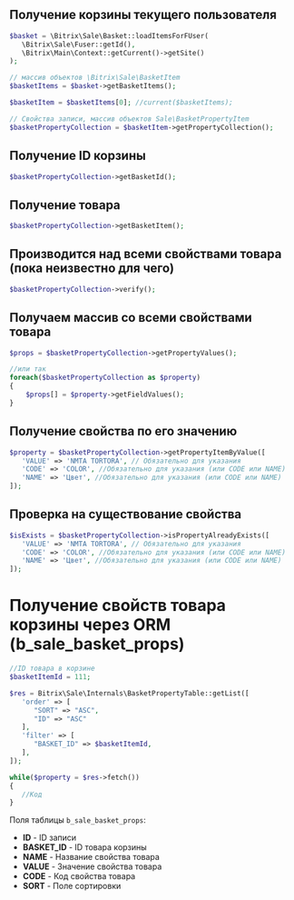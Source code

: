 ## Получение корзины текущего пользователя
```php
$basket = \Bitrix\Sale\Basket::loadItemsForFUser(
   \Bitrix\Sale\Fuser::getId(),
   \Bitrix\Main\Context::getCurrent()->getSite()
);

// массив объектов \Bitrix\Sale\BasketItem
$basketItems = $basket->getBasketItems(); 

$basketItem = $basketItems[0]; //current($basketItems);

// Свойства записи, массив объектов Sale\BasketPropertyItem
$basketPropertyCollection = $basketItem->getPropertyCollection(); 
```

## Получение ID корзины
```php
$basketPropertyCollection->getBasketId();
```

## Получение товара
```php
$basketPropertyCollection->getBasketItem();
```
## Производится над всеми свойствами товара (пока неизвестно для чего)
```php
$basketPropertyCollection->verify();
```

## Получаем массив со всеми свойствами товара
```php
$props = $basketPropertyCollection->getPropertyValues();

//или так
foreach($basketPropertyCollection as $property)
{
    $props[] = $property->getFieldValues();
}
```

## Получение свойства по его значению
```php
$property = $basketPropertyCollection->getPropertyItemByValue([
   'VALUE' => 'NMTA TORTORA', // Обязательно для указания
   'CODE' => 'COLOR', //Обязательно для указания (или CODE или NAME)
   'NAME' => 'Цвет', //Обязательно для указания (или CODE или NAME)
]);
```
## Проверка на существование свойства
```php
$isExists = $basketPropertyCollection->isPropertyAlreadyExists([
   'VALUE' => 'NMTA TORTORA', // Обязательно для указания
   'CODE' => 'COLOR', //Обязательно для указания (или CODE или NAME)
   'NAME' => 'Цвет', //Обязательно для указания (или CODE или NAME)
]);
```

# Получение свойств товара корзины через ORM (b_sale_basket_props)
```php
//ID товара в корзине
$basketItemId = 111;

$res = Bitrix\Sale\Internals\BasketPropertyTable::getList([
   'order' => [
      "SORT" => "ASC",
      "ID" => "ASC"
   ],
   'filter' => [
      "BASKET_ID" => $basketItemId,
   ],
]);

while($property = $res->fetch())
{
   //Код
}
```
Поля таблицы `b_sale_basket_props`:
<ul> 			 
   <li><b>ID</b> - ID записи</li>
   <li><b>BASKET_ID</b> - ID товара корзины</li>
   <li><b>NAME</b> - Название свойства товара</li>
   <li><b>VALUE</b> - Значение свойства товара</li>
   <li><b>CODE</b> - Код свойства товара</li>
   <li><b>SORT</b> - Поле сортировки</li>
</ul>
